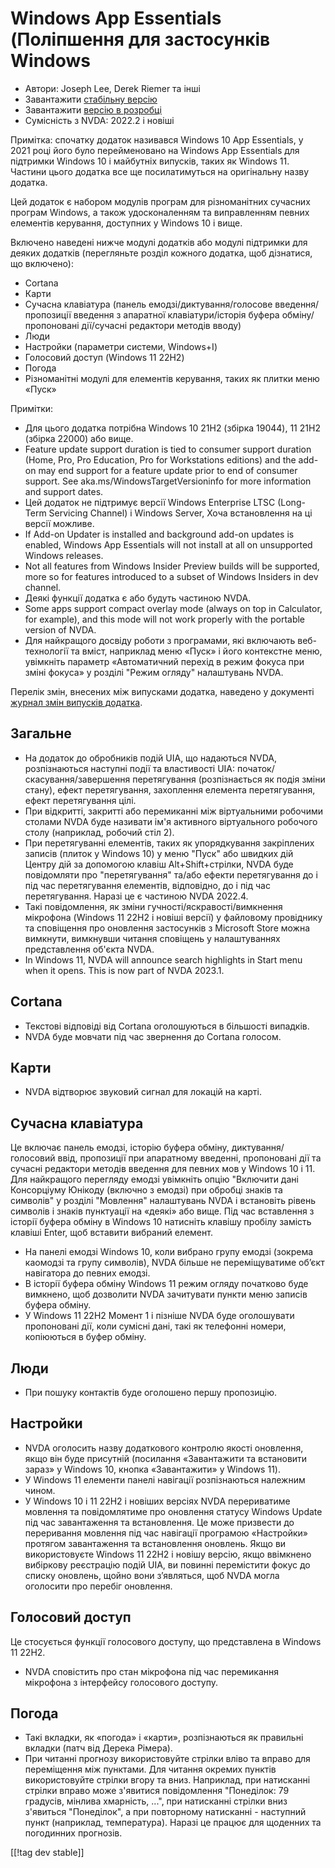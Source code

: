 # Windows App Essentials (Поліпшення для застосунків Windows #

* Автори: Joseph Lee, Derek Riemer та інші
* Завантажити [стабільну версію][1]
* Завантажити [версію в розробці][2]
* Сумісність з NVDA: 2022.2 і новіші

Примітка: спочатку додаток називався Windows 10 App Essentials, у 2021 році
його було перейменовано на Windows App Essentials для підтримки Windows 10 і
майбутніх випусків, таких як Windows 11. Частини цього додатка все ще
посилатимуться на оригінальну назву додатка.

Цей додаток є набором модулів програм для різноманітних сучасних програм
Windows, а також удосконаленням та виправленням певних елементів керування,
доступних у Windows 10 і вище.

Включено наведені нижче модулі додатків або модулі підтримки для деяких
додатків (перегляньте розділ кожного додатка, щоб дізнатися, що включено):

* Cortana
* Карти
* Сучасна клавіатура (панель емодзі/диктування/голосове введення/пропозиції
  введення з апаратної клавіатури/історія буфера обміну/пропоновані
  дії/сучасні редактори методів вводу)
* Люди
* Настройки (параметри системи, Windows+I)
* Голосовий доступ (Windows 11 22H2)
* Погода
* Різноманітні модулі для елементів керування, таких як плитки меню «Пуск»

Примітки:

* Для цього додатка потрібна Windows 10 21H2 (збірка 19044), 11 21H2 (збірка
  22000) або вище.
* Feature update support duration is tied to consumer support duration
  (Home, Pro, Pro Education, Pro for Workstations editions) and the add-on
  may end support for a feature update prior to end of consumer support. See
  aka.ms/WindowsTargetVersioninfo for more information and support dates.
* Цей додаток не підтримує версії Windows Enterprise LTSC (Long-Term
  Servicing Channel) і Windows Server, Хоча встановлення на ці версії
  можливе.
* If Add-on Updater is installed and background add-on updates is enabled,
  Windows App Essentials will not install at all on unsupported Windows
  releases.
* Not all features from Windows Insider Preview builds will be supported,
  more so for features introduced to a subset of Windows Insiders in dev
  channel.
* Деякі функції додатка є або будуть частиною NVDA.
* Some apps support compact overlay mode (always on top in Calculator, for
  example), and this mode will not work properly with the portable version
  of NVDA.
* Для найкращого досвіду роботи з програмами, які включають веб-технології
  та вміст, наприклад меню «Пуск» і його контекстне меню, увімкніть параметр
  «Автоматичний перехід в режим фокуса при зміні фокуса» у розділі "Режим
  огляду" налаштувань NVDA.

Перелік змін, внесених між випусками додатка, наведено у документі [журнал
змін випусків додатка][3].

## Загальне

* На додаток до обробників подій UIA, що надаються NVDA, розпізнаються
  наступні події та властивості UIA: початок/скасування/завершення
  перетягування (розпізнається як подія зміни стану), ефект перетягування,
  захоплення елемента перетягування, ефект перетягування цілі.
* При відкритті, закритті або перемиканні між віртуальними робочими столами
  NVDA буде називати ім'я активного віртуального робочого столу (наприклад,
  робочий стіл 2).
* При перетягуванні елементів, таких як упорядкування закріплених записів
  (плиток у Windows 10) у меню "Пуск" або швидких дій Центру дій за
  допомогою клавіш Alt+Shift+стрілки, NVDA буде повідомляти про
  "перетягування" та/або ефекти перетягування до і під час перетягування
  елементів, відповідно, до і під час перетягування. Наразі це є частиною
  NVDA 2022.4.
* Такі повідомлення, як зміни гучності/яскравості/вимкнення мікрофона
  (Windows 11 22H2 і новіші версії) у файловому провіднику та сповіщення про
  оновлення застосунків з Microsoft Store можна вимкнути, вимкнувши читання
  сповіщень у налаштуваннях представлення об'єкта NVDA.
* In Windows 11, NVDA will announce search highlights in Start menu when it
  opens. This is now part of NVDA 2023.1.

## Cortana

* Текстові відповіді від Cortana оголошуються в більшості випадків.
* NVDA буде мовчати під час звернення до Cortana голосом.

## Карти

* NVDA відтворює звуковий сигнал для локацій на карті.

## Сучасна клавіатура

Це включає панель емодзі, історію буфера обміну, диктування/голосовий ввід,
пропозиції при апаратному введенні, пропоновані дії та сучасні редактори
методів введення для певних мов у Windows 10 і 11. Для найкращого перегляду
емодзі увімкніть опцію "Включити дані Консорціуму Юнікоду (включно з емодзі)
при обробці знаків та символів" у розділі "Мовлення" налаштувань NVDA і
встановіть рівень символів і знаків пунктуації на «деякі» або вище. Під час
вставлення з історії буфера обміну в Windows 10 натисніть клавішу пробілу
замість клавіші Enter, щоб вставити вибраний елемент.

* На панелі емодзі Windows 10, коли вибрано групу емодзі (зокрема каомодзі
  та групу символів), NVDA більше не переміщуватиме об’єкт навігатора до
  певних емодзі.
* В історії буфера обміну Windows 11 режим огляду початково буде вимкнено,
  щоб дозволити NVDA зачитувати пункти меню записів буфера обміну.
* У Windows 11 22H2 Момент 1 і пізніше NVDA буде оголошувати пропоновані
  дії, коли сумісні дані, такі як телефонні номери, копіюються в буфер
  обміну.

## Люди

* При пошуку контактів буде оголошено першу пропозицію.

## Настройки

* NVDA оголосить назву додаткового контролю якості оновлення, якщо він буде
  присутній (посилання «Завантажити та встановити зараз» у Windows 10,
  кнопка «Завантажити» у Windows 11).
* У Windows 11 елементи панелі навігації розпізнаються належним чином.
* У Windows 10 і 11 22H2 і новіших версіях NVDA перериватиме мовлення та
  повідомлятиме про оновлення статусу Windows Update під час завантаження та
  встановлення. Це може призвести до переривання мовлення під час навігації
  програмою «Настройки» протягом завантаження та встановлення оновлень. Якщо
  ви використовуєте Windows 11 22H2 і новішу версію, якщо ввімкнено
  вибіркову реєстрацію подій UIA, ви повинні перемістити фокус до списку
  оновлень, щойно вони з’являться, щоб NVDA могла оголосити про перебіг
  оновлення.

## Голосовий доступ

Це стосується функції голосового доступу, що представлена в Windows 11 22H2.

* NVDA сповістить про стан мікрофона під час перемикання мікрофона з
  інтерфейсу голосового доступу.

## Погода

* Такі вкладки, як «погода» і «карти», розпізнаються як правильні вкладки
  (патч від Дерека Рімера).
* При читанні прогнозу використовуйте стрілки вліво та вправо для
  переміщення між пунктами. Для читання окремих пунктів використовуйте
  стрілки вгору та вниз. Наприклад, при натисканні стрілки вправо може
  з'явитися повідомлення "Понеділок: 79 градусів, мінлива хмарність, ...",
  при натисканні стрілки вниз з'явиться "Понеділок", а при повторному
  натисканні - наступний пункт (наприклад, температура). Наразі це працює
  для щоденних та погодинних прогнозів.

[[!tag dev stable]]

[1]: https://addons.nvda-project.org/files/get.php?file=w10

[2]: https://addons.nvda-project.org/files/get.php?file=w10-dev

[3]: https://github.com/josephsl/wintenapps/wiki/w10changelog
